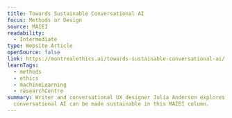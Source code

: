 ```yaml
---
title: Towards Sustainable Conversational AI
focus: Methods or Design
source: MAIEI
readability:
  - Intermediate
type: Website Article
openSource: false
link: https://montrealethics.ai/towards-sustainable-conversational-ai/
learnTags:
  - methods
  - ethics
  - machineLearning
  - researchCentre
summary: Writer and conversational UX designer Julia Anderson explores how
  conversational AI can be made sustainable in this MAIEI column.
---
```

